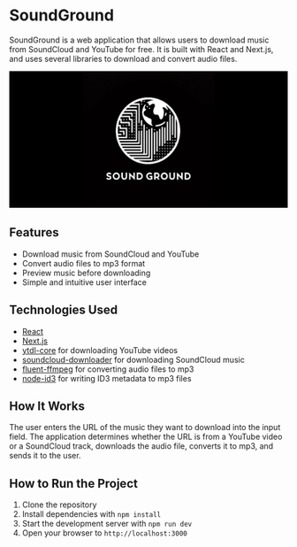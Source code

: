 # SoundGround

SoundGround is a web application that allows users to download music from SoundCloud and YouTube for free. It is built with React and Next.js, and uses several libraries to download and convert audio files.

![SoundGround](public/img/meta-tags.png)

## Features

- Download music from SoundCloud and YouTube
- Convert audio files to mp3 format
- Preview music before downloading
- Simple and intuitive user interface

## Technologies Used

- [React](https://reactjs.org/)
- [Next.js](https://nextjs.org/)
- [ytdl-core](https://www.npmjs.com/package/ytdl-core) for downloading YouTube videos
- [soundcloud-downloader](https://www.npmjs.com/package/soundcloud-downloader) for downloading SoundCloud music
- [fluent-ffmpeg](https://www.npmjs.com/package/fluent-ffmpeg) for converting audio files to mp3
- [node-id3](https://www.npmjs.com/package/node-id3) for writing ID3 metadata to mp3 files

## How It Works

The user enters the URL of the music they want to download into the input field. The application determines whether the URL is from a YouTube video or a SoundCloud track, downloads the audio file, converts it to mp3, and sends it to the user.

## How to Run the Project

1. Clone the repository
2. Install dependencies with `npm install`
3. Start the development server with `npm run dev`
4. Open your browser to `http://localhost:3000`